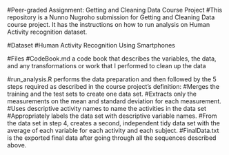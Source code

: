 #Peer-graded Assignment: Getting and Cleaning Data Course Project
#This repository is a Nunno Nugroho submission for Getting and Cleaning Data course project. It has the instructions on how to run analysis on Human Activity recognition dataset.

#Dataset
#Human Activity Recognition Using Smartphones

#Files
#CodeBook.md a code book that describes the variables, the data, and any transformations or work that I performed to clean up the data

#run_analysis.R performs the data preparation and then followed by the 5 steps required as described in the course project’s definition:
#Merges the training and the test sets to create one data set.
#Extracts only the measurements on the mean and standard deviation for each measurement.
#Uses descriptive activity names to name the activities in the data set
#Appropriately labels the data set with descriptive variable names.
#From the data set in step 4, creates a second, independent tidy data set with the average of each variable for each activity and each subject.
#FinalData.txt is the exported final data after going through all the sequences described above.
